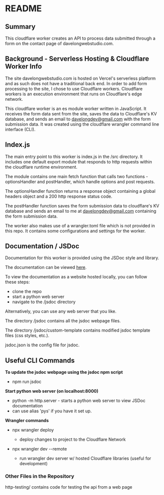 # README

## Summary

This cloudflare worker creates an API to process data submitted through a form on the contact page of
davelongwebstudio.com.

## Background - Serverless Hosting & Cloudflare Worker Info

The site davelongwebstudio.com is hosted on Vercel's serverless platform and as such does not have a traditional back
end. In order to add form processing to the site, I chose to use Cloudflare workers. Cloudflare workers is an execution
environment that runs on Cloudflare's edge network.

This cloudflare worker is an es module worker written in JavaScript. It receives the form data sent from the site, saves the data to
Cloudflare's KV database, and sends an email to davelongdev@gmail.com with the form submission data. It was created
using the cloudflare wrangler command line interface (CLI).

## Index.js

The main entry point to this worker is index.js in the /src directory. It includes one default export module that
responds to http requests within the cloudflare runtime environment.

The module contains one main fetch function that calls two functions - optionsHandler and postHandler, which handle
options and post requests.

The optionsHandler function returns a response object containing a global headers object and a 200 http response status
code.

The postHandler function saves the form submission data to cloudflare's KV database and sends an email to me at
davelongdev@gmail.com containing the form submission data.

The worker also makes use of a wrangler.toml file which is not provided in this repo. It contains some configurations and
settings for the worker.

## Documentation / JSDoc

Documentation for this worker is provided using the JSDoc style and library.

The documentation can be viewed [here](https://cloudflare-worker-contact-form-docs.vercel.app/).

To view the documentation as a website hosted locally, you can follow these steps:
- clone the repo
- start a python web server
- navigate to the /jsdoc directory

Alternatively, you can use any web server that you like.

The directory /jsdoc contains all the jsdoc webpage files.

The directory /jsdoc/custom-template contains modified jsdoc template files (css styles, etc.).

jsdoc.json is the config file for jsdoc.

## Useful CLI Commands

**To update the jsdoc webpage using the jsdoc npm script**

- npm run jsdoc

**Start python web server (on localhost:8000)**

- python -m http.server - starts a python web server to view JSDoc documentation
- can use alias 'pys' if you have it set up.

**Wrangler commands**

- npx wrangler deploy

	- deploy changes to project to the Cloudflare Network

- npx wrangler dev --remote

	- run wrangler dev server w/ hosted Cloudflare libraries (useful for development)

### Other Files in the Repository

http-testing/ contains code for testing the api from a web page
